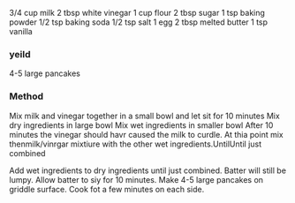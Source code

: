3/4 cup milk
2 tbsp white vinegar
1 cup flour
2 tbsp sugar
1 tsp baking powder
1/2 tsp baking soda
1/2 tsp salt
1 egg
2 tbsp melted butter
1 tsp vanilla

### yeild

4-5 large pancakes

### Method

Mix milk and vinegar together in a small bowl and let sit for 10 minutes
Mix dry ingredients in large bowl
Mix wet ingredients in smaller bowl
After 10 minutes the vinegar should havr caused the milk to curdle. 
At thia point mix thenmilk/vinrgar mixtiure with the other wet 
ingredients.UntilUntil just combined

Add wet ingredients to dry ingredients until just combined.  Batter will still be lumpy.
Allow batter to siy for 10 minutes.
Make 4-5 large pancakes on griddle surface.  Cook fot a few minutes on each side.
